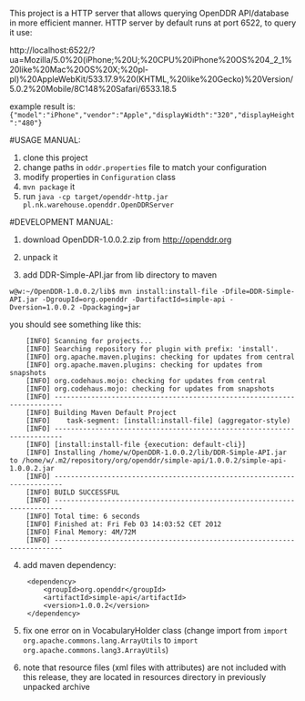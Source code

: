 This project is a HTTP server that allows querying OpenDDR API/database in more efficient manner.
HTTP server by default runs at port 6522,
to query it use:

http://localhost:6522/?ua=Mozilla/5.0%20(iPhone;%20U;%20CPU%20iPhone%20OS%204_2_1%20like%20Mac%20OS%20X;%20pl-pl)%20AppleWebKit/533.17.9%20(KHTML,%20like%20Gecko)%20Version/5.0.2%20Mobile/8C148%20Safari/6533.18.5

example result is:
`{"model":"iPhone","vendor":"Apple","displayWidth":"320","displayHeight":"480"}` 

#USAGE MANUAL:
1. clone this project
2. change paths in `oddr.properties` file to match your configuration
3. modify properties in `Configuration` class
4. `mvn package` it
5. run `java -cp target/openddr-http.jar pl.nk.warehouse.openddr.OpenDDRServer`

#DEVELOPMENT MANUAL:

1. download OpenDDR-1.0.0.2.zip from http://openddr.org

2. unpack it

3. add DDR-Simple-API.jar from lib directory to maven

`w@w:~/OpenDDR-1.0.0.2/lib$ mvn install:install-file -Dfile=DDR-Simple-API.jar -DgroupId=org.openddr -DartifactId=simple-api -Dversion=1.0.0.2 -Dpackaging=jar`

you should see something like this:

		[INFO] Scanning for projects...
		[INFO] Searching repository for plugin with prefix: 'install'.
		[INFO] org.apache.maven.plugins: checking for updates from central
		[INFO] org.apache.maven.plugins: checking for updates from snapshots
		[INFO] org.codehaus.mojo: checking for updates from central
		[INFO] org.codehaus.mojo: checking for updates from snapshots
		[INFO] ------------------------------------------------------------------------
		[INFO] Building Maven Default Project
		[INFO]    task-segment: [install:install-file] (aggregator-style)
		[INFO] ------------------------------------------------------------------------
		[INFO] [install:install-file {execution: default-cli}]
		[INFO] Installing /home/w/OpenDDR-1.0.0.2/lib/DDR-Simple-API.jar to /home/w/.m2/repository/org/openddr/simple-api/1.0.0.2/simple-api-1.0.0.2.jar
		[INFO] ------------------------------------------------------------------------
		[INFO] BUILD SUCCESSFUL
		[INFO] ------------------------------------------------------------------------
		[INFO] Total time: 6 seconds
		[INFO] Finished at: Fri Feb 03 14:03:52 CET 2012
		[INFO] Final Memory: 4M/72M
		[INFO] ------------------------------------------------------------------------

4. add maven dependency:

		<dependency>
			<groupId>org.openddr</groupId>
			<artifactId>simple-api</artifactId>
			<version>1.0.0.2</version>
		</dependency>

5. fix one error on in VocabularyHolder class (change import from `import org.apache.commons.lang.ArrayUtils` to `import org.apache.commons.lang3.ArrayUtils`)

6. note that resource files (xml files with attributes) are not included with this release, they are located in resources directory in previously unpacked archive

